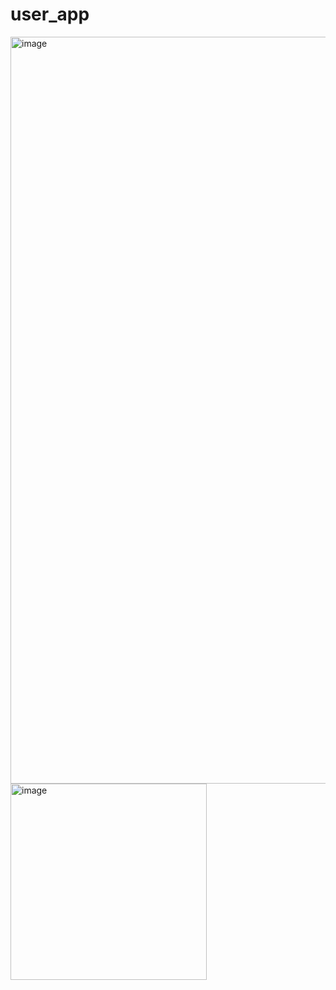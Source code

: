 # user_app


<img width="1195" alt="image" src="https://github.com/Anonymousgaurav/flutter_web_ecommerce_user_app/assets/26230006/63a7883d-8a64-4cd9-9d30-2ef9360b5440">

<img width="314" alt="image" src="https://github.com/Anonymousgaurav/flutter_web_ecommerce_user_app/assets/26230006/2cb3193a-ce16-4988-b879-a41b26c57b5d">
